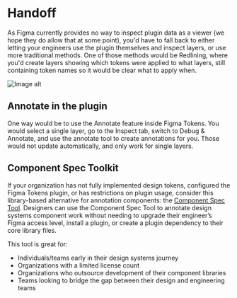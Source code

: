 # Handoff

As Figma currently provides no way to inspect plugin data as a viewer (we hope they do allow that at some point), you'd have to fall back to either letting your engineers use the plugin themselves and inspect layers, or use more traditional methods. One of those methods would be Redlining, where you'd create layers showing which tokens were applied to what layers, still containing token names so it would be clear what to apply when.

<img src="/annotate.gif" alt="Image alt" />

## Annotate in the plugin
One way would be to use the Annotate feature inside Figma Tokens. You would select a single layer, go to the Inspect tab, switch to Debug & Annotate, and use the annotate tool to create annotations for you. Those would not update automatically, and only work for single layers.

## Component Spec Toolkit
If your organization has not fully implemented design tokens, configured the Figma Tokens plugin, or has restrictions on plugin usage, consider this library-based alternative for annotation components: the [Component Spec Tool](https://bit.ly/3HYxszW). Designers can use the Component Spec Tool to annotate design systems component work without needing to upgrade their engineer’s Figma access level, install a plugin, or create a plugin dependency to their core library files. 

This tool is great for:
- Individuals/teams early in their design systems journey
- Organizations with a limited license count
- Organizations who outsource development of their component libraries
- Teams looking to bridge the gap between their design and engineering teams
